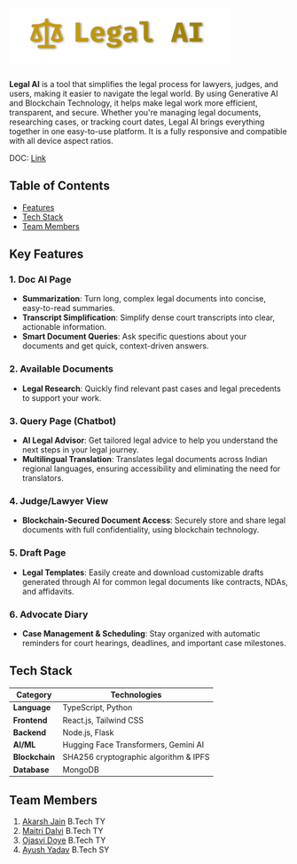 # ![Legal AI Logo](public/logo.png)

**Legal AI** is a tool that simplifies the legal process for lawyers, judges, and users, making it easier to navigate the legal world. By using Generative AI and Blockchain Technology, it helps make legal work more efficient, transparent, and secure. Whether you're managing legal documents, researching cases, or tracking court dates, Legal AI brings everything together in one easy-to-use platform. It is a fully responsive and compatible with all device aspect ratios.


DOC: [Link](https://docs.google.com/document/d/1KRmRlgPtuAJyMsWlc63lII8Nc8iXNgBGv0SjS7kbS1E/edit?usp=sharing)


## Table of Contents
- [Features](#key-features)
- [Tech Stack](#tech-stack)
- [Team Members](#team-members)


## Key Features

### 1. **Doc AI Page** 
- **Summarization**: Turn long, complex legal documents into concise, easy-to-read summaries.  
- **Transcript Simplification**: Simplify dense court transcripts into clear, actionable information.  
- **Smart Document Queries**: Ask specific questions about your documents and get quick, context-driven answers.

### 2. **Available Documents**
- **Legal Research**: Quickly find relevant past cases and legal precedents to support your work.

### 3. **Query Page (Chatbot)**
- **AI Legal Advisor**: Get tailored legal advice to help you understand the next steps in your legal journey.
- **Multilingual Translation**: Translates legal documents across Indian regional languages, ensuring
 accessibility and eliminating the need for translators.

### 4. **Judge/Lawyer View**
- **Blockchain-Secured Document Access**: Securely store and share legal documents with full confidentiality, using blockchain technology.

### 5. **Draft Page**
- **Legal Templates**: Easily create and download customizable drafts generated through AI for common legal documents like contracts, NDAs, and affidavits.

### 6. **Advocate Diary**
- **Case Management & Scheduling**: Stay organized with automatic reminders for court hearings, deadlines, and important case milestones.


## Tech Stack

| **Category**   | **Technologies**                                        |
|----------------|---------------------------------------------------------|
| **Language**   | TypeScript, Python                                      |
| **Frontend**   | React.js, Tailwind CSS                                  |
| **Backend**    | Node.js, Flask                                          |
| **AI/ML**      | Hugging Face Transformers, Gemini AI                    |
| **Blockchain** | SHA256 cryptographic algorithm & IPFS                   |
| **Database**   | MongoDB                                                 |



## Team Members
1. [Akarsh Jain](https://www.linkedin.com/in/akarshjain158) B.Tech TY
2. [Maitri Dalvi](https://www.linkedin.com/in/maitridalvi13/) B.Tech TY
3. [Ojasvi Doye](https://www.linkedin.com/in/ojasvidoye) B.Tech TY
4. [Ayush Yadav](https://www.linkedin.com/in/ayushyadav27) B.Tech SY

